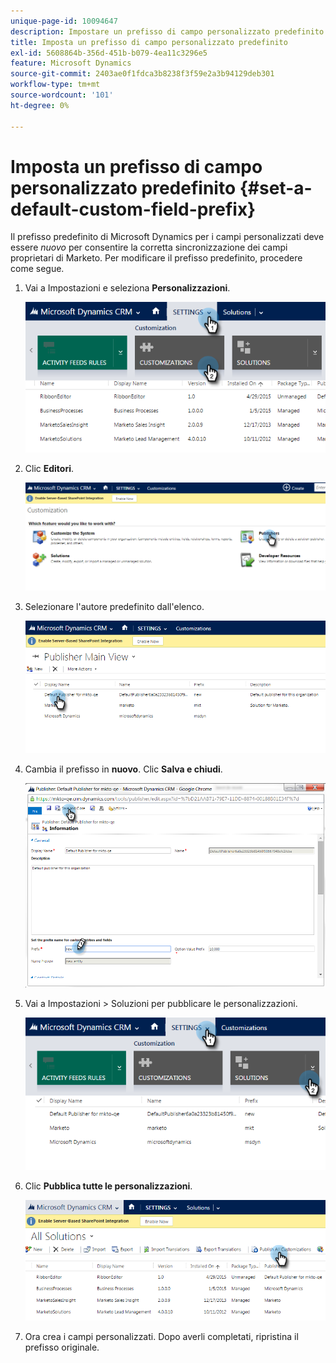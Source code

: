 ```yaml
---
unique-page-id: 10094647
description: Impostare un prefisso di campo personalizzato predefinito - Documentazione di Marketo - Documentazione del prodotto
title: Imposta un prefisso di campo personalizzato predefinito
exl-id: 5608864b-356d-451b-b079-4ea11c3296e5
feature: Microsoft Dynamics
source-git-commit: 2403ae0f1fdca3b8238f3f59e2a3b94129deb301
workflow-type: tm+mt
source-wordcount: '101'
ht-degree: 0%

---
```


# Imposta un prefisso di campo personalizzato predefinito {#set-a-default-custom-field-prefix}

Il prefisso predefinito di Microsoft Dynamics per i campi personalizzati deve essere _nuovo_ per consentire la corretta sincronizzazione dei campi proprietari di Marketo. Per modificare il prefisso predefinito, procedere come segue.

1. Vai a Impostazioni e seleziona **Personalizzazioni**.

   ![](assets/image2015-10-9-11-3a18-3a8.png)

1. Clic **Editori**.

   ![](assets/image2015-10-9-11-3a19-3a39.png)

1. Selezionare l&#39;autore predefinito dall&#39;elenco.

   ![](assets/image2015-10-9-11-3a2-3a45.png)

1. Cambia il prefisso in **nuovo**. Clic **Salva e chiudi**.

   ![](assets/image2015-10-9-11-3a9-3a17.png)

1. Vai a Impostazioni > Soluzioni per pubblicare le personalizzazioni.

   ![](assets/image2015-10-9-11-3a12-3a43.png)

1. Clic **Pubblica tutte le personalizzazioni**.

   ![](assets/image2015-10-9-11-3a14-3a42.png)

1. Ora crea i campi personalizzati. Dopo averli completati, ripristina il prefisso originale.

